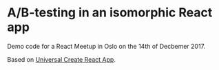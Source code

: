 # A/B-testing in an isomorphic React app

Demo code for a React Meetup in Oslo on the 14th of Decbemer 2017.

Based on [Universal Create React App](https://github.com/leanjscom/universal-create-react-app).
